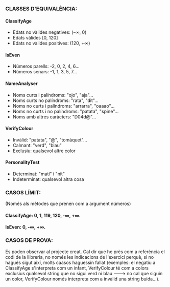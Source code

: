 ### CLASSES D'EQUIVALÈNCIA:

#### ClassifyAge

- Edats no vàlides negatives: (-∞, 0)
- Edats vàlides [0, 120]
- Edats no vàlides positives: (120, +∞)

#### IsEven

- Números parells: -2, 0, 2, 4, 6...
- Números senars: -1, 1, 3, 5, 7...

#### NameAnalyser

- Noms curts i palíndroms: "ojo", "aja"...
- Noms curts no palíndroms: "rata", "dit"...
- Noms no curts i palíndroms: "arrarra", "oaaao"...
- Noms no curts i no palíndroms: "patata", "spine"...
- Noms amb altres caràcters: "D04d@"...

#### VerifyColour

- Invàlid: "patata", "@", "tomàquet"...
- Calmant: "verd", "blau"
- Exclusiu: qualsevol altre color

#### PersonalityTest

- Determinat: "matí" i "nit"
- Indeterminat: qualsevol altra cosa

### CASOS LÍMIT:

(Només als mètodes que prenen com a argument números)

#### ClassifyAge: 0, 1, 119, 120, -∞, +∞.
#### IsEven: 0, -∞, +∞.

### CASOS DE PROVA:

Es poden observar al projecte creat. Cal dir que he près com a referència el codi de la llibreria, no només les indicacions de l'exercici perquè, si no hagués sigut així, molts caasos haguessin fallat (exemples: el negatiu a ClassifyAge s'interpreta com un infant, VerifyColour té com a colors exclusius qualsevol string que no sigui verd ni
blau ---> no cal que siguin un color, VerifyColour només interpreta com a invàlid una string buida...).
